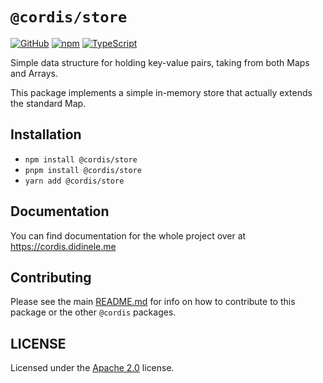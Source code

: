 # `@cordis/store`  

[![GitHub](https://img.shields.io/badge/License-Apache%202.0-yellow.svg)](https://github.com/cordis-lib/cordis/blob/main/LICENSE)
[![npm](https://img.shields.io/npm/v/@cordis/store?color=crimson&logo=npm)](https://www.npmjs.com/package/@cordis/store)
[![TypeScript](https://github.com/cordis-lib/cordis/actions/workflows/quality.yml/badge.svg)](https://github.com/cordis-lib/cordis/actions/workflows/quality.yml)

Simple data structure for holding key-value pairs, taking from both Maps and Arrays.

This package implements a simple in-memory store that actually extends the standard Map.

## Installation
- `npm install @cordis/store` 
- `pnpm install @cordis/store` 
- `yarn add @cordis/store`

## Documentation
You can find documentation for the whole project over at https://cordis.didinele.me

## Contributing
Please see the main [README.md](https://github.com/cordis-lib/cordis) for info on how to contribute to this package or the other `@cordis` packages.

## LICENSE
Licensed under the [Apache 2.0](https://github.com/cordis-lib/cordis/blob/main/LICENSE) license.